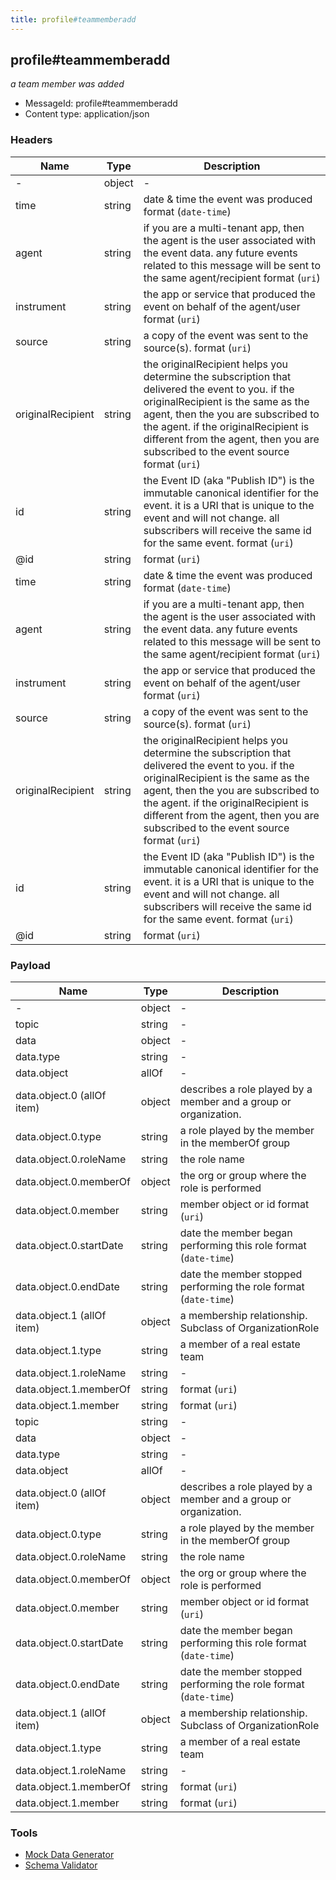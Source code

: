 ```yaml
---
title: profile#teammemberadd
---
```

## profile#teammemberadd

*a team member was added*

* MessageId: profile#teammemberadd
* Content type: application/json

### Headers

| Name | Type | Description |
|---|---|---|
| - | object | - |
| time | string | date & time the event was produced <span class='constraints'>format (`date-time`)</span> |
| agent | string | if you are a multi-tenant app, then the agent is the user associated with the event data. any future events related to this message will be sent to the same agent/recipient <span class='constraints'>format (`uri`)</span> |
| instrument | string | the app or service that produced the event on behalf of the agent/user <span class='constraints'>format (`uri`)</span> |
| source | string | a copy of the event was sent to the source(s). <span class='constraints'>format (`uri`)</span> |
| originalRecipient | string | the originalRecipient helps you determine the subscription that delivered the event to you. if the originalRecipient is the same as the agent, then the you are subscribed to the agent. if the originalRecipient is different from the agent, then you are subscribed to the event source <span class='constraints'>format (`uri`)</span> |
| id | string | the Event ID (aka "Publish ID") is the immutable canonical identifier for the event. it is a URI that is unique to the event and will not change. all subscribers will receive the same id for the same event. <span class='constraints'>format (`uri`)</span> |
| @id | string |  <span class='constraints'>format (`uri`)</span> |
| time | string | date & time the event was produced <span class='constraints'>format (`date-time`)</span> |
| agent | string | if you are a multi-tenant app, then the agent is the user associated with the event data. any future events related to this message will be sent to the same agent/recipient <span class='constraints'>format (`uri`)</span> |
| instrument | string | the app or service that produced the event on behalf of the agent/user <span class='constraints'>format (`uri`)</span> |
| source | string | a copy of the event was sent to the source(s). <span class='constraints'>format (`uri`)</span> |
| originalRecipient | string | the originalRecipient helps you determine the subscription that delivered the event to you. if the originalRecipient is the same as the agent, then the you are subscribed to the agent. if the originalRecipient is different from the agent, then you are subscribed to the event source <span class='constraints'>format (`uri`)</span> |
| id | string | the Event ID (aka "Publish ID") is the immutable canonical identifier for the event. it is a URI that is unique to the event and will not change. all subscribers will receive the same id for the same event. <span class='constraints'>format (`uri`)</span> |
| @id | string |  <span class='constraints'>format (`uri`)</span> |

### Payload

| Name | Type | Description |
|---|---|---|
| - | object | - |
| topic | string | - |
| data | object | - |
| data.type | string | - |
| data.object | allOf | - |
| data.object.0 (allOf item) | object | describes a role played by a member and a group or organization. |
| data.object.0.type | string | a role played by the member in the memberOf group |
| data.object.0.roleName | string | the role name |
| data.object.0.memberOf | object | the org or group where the role is performed |
| data.object.0.member | string | member object or id <span class='constraints'>format (`uri`)</span> |
| data.object.0.startDate | string | date the member began performing this role <span class='constraints'>format (`date-time`)</span> |
| data.object.0.endDate | string | date the member stopped performing the role <span class='constraints'>format (`date-time`)</span> |
| data.object.1 (allOf item) | object | a membership relationship.  Subclass of OrganizationRole |
| data.object.1.type | string | a member of a real estate team |
| data.object.1.roleName | string | - |
| data.object.1.memberOf | string |  <span class='constraints'>format (`uri`)</span> |
| data.object.1.member | string |  <span class='constraints'>format (`uri`)</span> |
| topic | string | - |
| data | object | - |
| data.type | string | - |
| data.object | allOf | - |
| data.object.0 (allOf item) | object | describes a role played by a member and a group or organization. |
| data.object.0.type | string | a role played by the member in the memberOf group |
| data.object.0.roleName | string | the role name |
| data.object.0.memberOf | object | the org or group where the role is performed |
| data.object.0.member | string | member object or id <span class='constraints'>format (`uri`)</span> |
| data.object.0.startDate | string | date the member began performing this role <span class='constraints'>format (`date-time`)</span> |
| data.object.0.endDate | string | date the member stopped performing the role <span class='constraints'>format (`date-time`)</span> |
| data.object.1 (allOf item) | object | a membership relationship.  Subclass of OrganizationRole |
| data.object.1.type | string | a member of a real estate team |
| data.object.1.roleName | string | - |
| data.object.1.memberOf | string |  <span class='constraints'>format (`uri`)</span> |
| data.object.1.member | string |  <span class='constraints'>format (`uri`)</span> |

### Tools

* [Mock Data Generator](/tools/mock-data-generator)
* [Schema Validator](/tools/validate)


